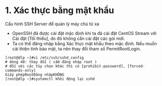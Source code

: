 # 1. Xác thực bằng mật khẩu
Cấu hình SSH Server để quản lý máy chủ từ xa
- OpenSSH đã được cài đặt mặc định khi ta đã cài đặt CentOS Stream với Cài đặt [Tối thiểu], do đó không cần cài đặt các gói mới.
- Ta có thể đăng nhập bằng Xác thực mật khẩu theo mặc định.
Nếu muốn cải thiện tính bảo mật, ta nên thay đổi tham số PermitRootLogin.

```
[root@dlp ~]#vi /etc/ssh/sshd_config
# dòng 40: thay đổi ( cấm đăng nhập root )
# đối với các tùy chọn khác thì có [prohibit-password], [forced-commands-only]
Giấy phépRootĐăng nhậpKHÔNG
[root@dlp ~]#systemctl khởi động lại sshd
```